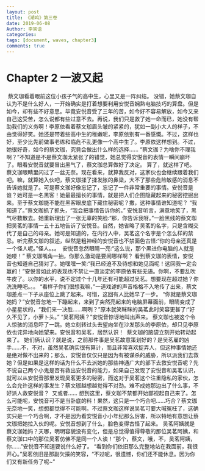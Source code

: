 ```yaml
---
layout: post
title: 《潮鸣》第三卷
date: 2019-06-08
Author: 李笑语
categories: 
tags: [document, waves, chapter3]
comments: true
---
```


# Chapter 2 一波又起

​    蔡文珈看着眼前这位小孩子气的高中生，心里又是一阵纠结。
​    没错，她蔡文珈自认为不是什么好人，一开始确实是打着想要利用安悦音娴熟电脑技巧的算盘。但是如今，却有些不好意思。毕竟安悦音受了三年的苦，如今好不容易解放，如今又来自己这受苦，怎么说都有些过意不去。再说，我们只是救了她一命而已，她没有帮助我们的义务啊！
​    李原依看着蔡文珈眉头皱的紧紧的，犹如一副小大人的样子，不由觉得好笑。她还是带着些高中生的稚嫩呢，李原依别有一番感慨。不过，这样也好，至少比先前做事老练和临危不乱更像一个高中生了。李原依这样想到。
​    不过，她很好奇，如今的蔡文珈，究竟会做出什么样的选择......
​    “蔡文珈？为啥你不理我啊？”不知道是不是蔡文珈太紧张了的错觉，她总觉得安悦音的表情一瞬间崩坏了。
​    眼看安悦音就要冒出黑气了，蔡文珈总算做好了决定。
​    算了，就这样了吧。蔡文珈眼睛里闪过了一丝无奈。现在看来，就算我反对，这家伙也会继续跟着我们吧。
​    嘛，就算她入伙吧，蔡文珈揉了揉发胀的鼻梁，大不了那些危险敏感的消息不告诉她就是了。
​    可是蔡文珈好像忘记了，忘记了一件非常重要的事情。安悦音是谁？她可是一名黑客！她最最擅长的事情，就是把人们企图隐藏起来的秘密挖掘出来。
​    至于蔡文珈能不能在黑客眼皮底下藏住秘密呢？撒，这种事情谁知道呢？
​    “我知道了。”蔡文珈抓了抓头，“我会把事情告诉你的。”
​    安悦音听言，满意地笑了，黑气尽数散去。她重新理出了一张无辜的笑脸:“那，你告诉我呀。”
​    一脸黑线的蔡文珈把吴茗的事情一五十五地告诉了安悦音。自然，她省略了吴茗的名字，只是含糊交代了是自己的母亲。她可是知道的，在内行人中，吴茗这个名字是个怎么样的禁忌。
​    听完蔡文珈的叙述，纵然是粗神经的安悦音也不禁面色古怪:“你的母亲还真是一个怪人呢。”
​    怪人。。。
​    安悦音忽然眼睛一亮:“这么说，那个黑进你电脑的人就是她喽！”
​    蔡文珈嘴角一抽，你那么激动是要闹哪样啊？
​    看到蔡文珈的表情，安悦音也知道自己猜对了。她嘿嘿一笑:“我已经迫不及待想和她见面呢！这回我一定会赢的！”
​    安悦音如此的表现也不禁让一直淡定的李原依有些无语。你啊，不要乱吹牛皮了。以你的水平，说不定过个十几年还有可能超过吴茗。想要现在超过她？
​    你洗洗睡吧。。。
​    “看样子你们很想我嘛，”一道戏谑的声音格格不入地传了出来，蔡文珈差点一下子从座位上跳了起来。
​    可惜，这回有人比她早了一步。
​    “你就是蔡文珈她妈？”安悦音忽地一下蹦起来，来到了突然亮起来的电脑屏幕面前，眼睛变成了小星星状的，“我们来一决胜......啊咧？”
​    原本就笑眯眯的吴茗此时笑容更甚了:“好久不见了，小萝卜头。”
​    “吴茗阿姨？”安悦音惊讶地叫出声来。
​    蔡文珈也被这个令人惊骇的消息吓了一跳。她立刻转过头去望向坐在沙发那头的李原依，却只见李原依也诧异地向她望来。
​    安悦音和吴茗，居然认识！
​    蔡文珈的脑袋立刻开始转动起来了。
​    她们俩认识？就是说，之前那件事是吴茗故意策划好的？是吴茗雇的凶手......不，不对，虽然吴茗确实很有算计，而且非常喜欢捉弄人，但这种事情她还是绝对做不出来的；那么，安悦音仅仅只是因为有被谋杀的威胁，所以派我们去救她？但是如果是这样的话为什么不去派她的那些神通广大的部下去救安悦音呢？先不说自己两个小鬼是否有救出安悦音的能力，如果自己发现了安悦音和吴茗认识，就可以从安悦音那里发现吴茗更多的秘密，而这对于吴茗这个注重隐私的家伙，怎么会允许这样的事发生？蔡文珈越想越觉得不对劲。
​    难不成她那边出了什么事，不好派人救安悦音？
​    又或者......
​    想到这里，蔡文珈不禁都开始鄙视起自己来了。怎么可能呢，安悦音可不是当卧底的料！
​    果然，这只是一个巧合吧......巧合？蔡文珈无奈地一笑，想想都觉得不可能啊。
​    不过蔡文珈这样说吴茗可要大喊冤枉了，这确实只是一个巧合啊，才不是因为看安悦音小小年纪那么厉害，所以特地有意想让蔡文珈把她拉入伙的呢。
​    安悦音想到了什么，脸色变得古怪了起来。
​    吴茗阿姨就是蔡文珈她妈？天哪，明明容貌没有变化，但是总觉得值得尊敬的那位吴茗阿姨，和蔡文珈口中的那位吴茗仿佛不是同一个人诶！
​    “那个，蔡文，哦，不，吴茗阿姨，你......”安悦音不知道要说什么好了。
​    “看到你们依旧那么完整地站在我面前，我很开心。”吴茗依旧是那副欠揍的笑容，“不过呢，很遗憾，你们还不能休息。因为你们又有新任务了呢~”